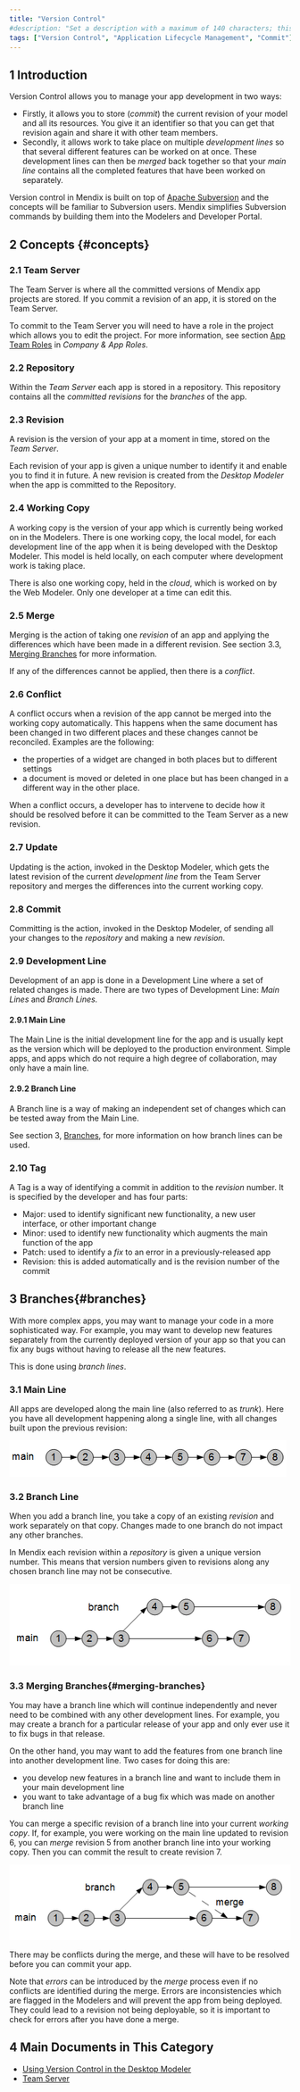 ```yaml
---
title: "Version Control"
#description: "Set a description with a maximum of 140 characters; this should describe what the goal of the document is, and it can be different from the document introduction; this is optional, and it can be removed"
tags: ["Version Control", "Application Lifecycle Management", "Commit"]
---
```


## 1 Introduction

Version Control allows you to manage your app development in two ways:

* Firstly, it allows you to store (*commit*) the current revision of your model and all its resources. You give it an identifier so that you can get that revision again and share it with other team members.
* Secondly, it allows work to take place on multiple *development lines* so that several different features can be worked on at once. These development lines can then be *merged* back together so that your *main line* contains all the completed features that have been worked on separately.

Version control in Mendix is built on top of [Apache Subversion](https://subversion.apache.org/) and the concepts will be familiar to Subversion users. Mendix simplifies Subversion commands by building them into the Modelers and Developer Portal.

## 2 Concepts {#concepts}

### 2.1 Team Server

The Team Server is where all the committed versions of Mendix app projects are stored. If you commit a revision of an app, it is stored on the Team Server.

To commit to the Team Server you will need to have a role in the project which allows you to edit the project. For more information, see section [App Team Roles](/developerportal/company-app-roles#app-team-roles) in *Company & App Roles*.

### 2.2 Repository

Within the *Team Server* each app is stored in a repository. This repository contains all the *committed revisions* for the *branches* of the app.

### 2.3 Revision

A revision is the version of your app at a moment in time, stored on the *Team Server*.

Each revision of your app is given a unique number to identify it and enable you to find it in future. A new revision is created from the *Desktop Modeler* when the app is committed to the Repository.

### 2.4 Working Copy

A working copy is the version of your app which is currently being worked on in the Modelers. There is one working copy, the local model, for each development line of the app when it is being developed with the Desktop Modeler. This model is held locally, on each computer where development work is taking place.

There is also one working copy, held in the *cloud*, which is worked on by the Web Modeler. Only one developer at a time can edit this.

### 2.5 Merge

Merging is the action of taking one *revision* of an app and applying the differences which have been made in a different revision. See section 3.3, [Merging Branches](#merging-branches) for more information.

If any of the differences cannot be applied, then there is a *conflict*.

### 2.6 Conflict

A conflict occurs when a revision of the app cannot be merged into the working copy automatically. This happens when the same document has been changed in two different places and these changes cannot be reconciled. Examples are the following:

* the properties of a widget are changed in both places but to different settings
* a document is moved or deleted in one place but has been changed in a different way in the other place.

When a conflict occurs, a developer has to intervene to decide how it should be resolved before it can be committed to the Team Server as a new revision.

### 2.7 Update

Updating is the action, invoked in the Desktop Modeler, which gets the latest revision of the current *development line* from the Team Server repository and merges the differences into the current working copy.

### 2.8 Commit

Committing is the action, invoked in the Desktop Modeler, of sending all your changes to the *repository* and making a new *revision*.

### 2.9 Development Line

Development of an app is done in a Development Line where a set of related changes is made. There are two types of Development Line: *Main Lines* and *Branch Lines.*

#### 2.9.1 Main Line

The Main Line is the initial development line for the app and is usually kept as the version which will be deployed to the production environment. Simple apps, and apps which do not require a high degree of collaboration, may only have a main line.

#### 2.9.2 Branch Line

A Branch line is a way of making an independent set of changes which can be tested away from the Main Line.

See section 3, [Branches](#branches), for more information on how branch lines can be used.

### 2.10 Tag

A Tag is a way of identifying a commit in addition to the *revision* number. It is specified by the developer and has four parts:

* Major: used to identify significant new functionality, a new user interface, or other important change
* Minor: used to identify new functionality which augments the main function of the app
* Patch: used to identify a *fix* to an error in a previously-released app
* Revision: this is added automatically and is the revision number of the commit

## 3 Branches{#branches}

With more complex apps, you may want to manage your code in a more sophisticated way. For example, you may want to develop new features separately from the currently deployed version of your app so that you can fix any bugs without having to release all the new features.

This is done using *branch lines*.

### 3.1 Main Line

All apps are developed along the main line (also referred to as *trunk*). Here you have all development happening along a single line, with all changes built upon the previous revision:

![](attachments/version-control/image1.png)

### 3.2 Branch Line

When you add a branch line, you take a copy of an existing *revision* and work separately on that copy. Changes made to one branch do not impact any other branches.

In Mendix each revision within a *repository* is given a unique version number. This means that version numbers given to revisions along any chosen branch line may not be consecutive.

![](attachments/version-control/image2.png)

### 3.3 Merging Branches{#merging-branches}

You may have a branch line which will continue independently and never need to be combined with any other development lines. For example, you may create a branch for a particular release of your app and only ever use it to fix bugs in that release.

On the other hand, you may want to add the features from one branch line into another development line. Two cases for doing this are:

* you develop new features in a branch line and want to include them in your main development line
* you want to take advantage of a bug fix which was made on another branch line

You can merge a specific revision of a branch line into your current *working copy*. If, for example, you were working on the main line updated to revision 6, you can *merge* revision 5 from another branch line into your working copy. Then you can commit the result to create revision 7.

![](attachments/version-control/image3.png)

There may be conflicts during the merge, and these will have to be resolved before you can commit your app.

Note that *errors* can be introduced by the *merge* process even if no conflicts are identified during the merge. Errors are inconsistencies which are flagged in the Modelers and will prevent the app from being deployed. They could lead to a revision not being deployable, so it is important to check for errors after you have done a merge.


## 4 Main Documents in This Category

* [Using Version Control in the Desktop Modeler](using-version-control-in-the-dm)
* [Team Server](team-server)
